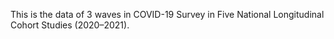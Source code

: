 This is the data of 3 waves in COVID-19 Survey in Five National Longitudinal Cohort Studies (2020–2021).
